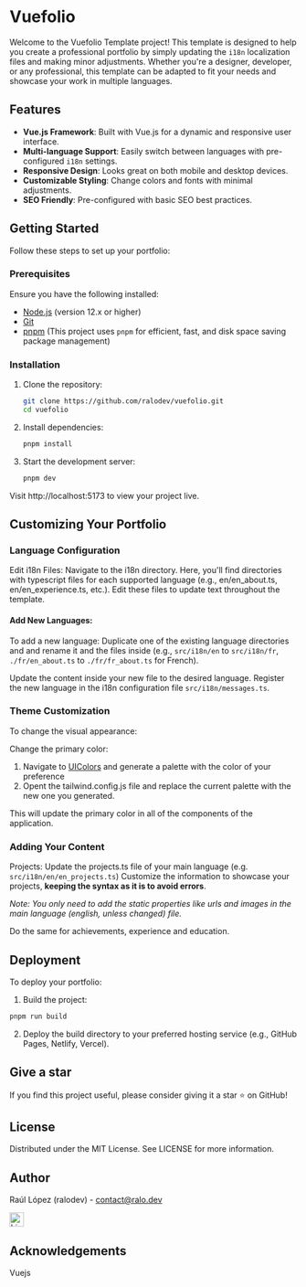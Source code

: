 # Vuefolio

Welcome to the Vuefolio Template project! This template is designed to help you create a professional portfolio by simply updating the `i18n` localization files and making minor adjustments. Whether you're a designer, developer, or any professional, this template can be adapted to fit your needs and showcase your work in multiple languages.

## Features

- **Vue.js Framework**: Built with Vue.js for a dynamic and responsive user interface.
- **Multi-language Support**: Easily switch between languages with pre-configured `i18n` settings.
- **Responsive Design**: Looks great on both mobile and desktop devices.
- **Customizable Styling**: Change colors and fonts with minimal adjustments.
- **SEO Friendly**: Pre-configured with basic SEO best practices.

## Getting Started

Follow these steps to set up your portfolio:

### Prerequisites

Ensure you have the following installed:
- [Node.js](https://nodejs.org/) (version 12.x or higher)
- [Git](https://git-scm.com/)
- [pnpm](https://pnpm.io/) (This project uses `pnpm` for efficient, fast, and disk space saving package management)


### Installation

1. Clone the repository:
   ```bash
   git clone https://github.com/ralodev/vuefolio.git
   cd vuefolio
   ```
2. Install dependencies:
    ```bash
    pnpm install
    ```
3. Start the development server:
    ```bash
    pnpm dev
    ```
Visit http://localhost:5173 to view your project live.

## Customizing Your Portfolio

### Language Configuration
Edit i18n Files: Navigate to the i18n directory. 
Here, you'll find directories with typescript files for each supported language (e.g., en/en_about.ts, en/en_experience.ts, etc.). Edit these files to update text throughout the template.

#### Add New Languages: 
To add a new language:
Duplicate one of the existing language directories and and rename it and the files inside (e.g., `src/i18n/en` to `src/i18n/fr`, `./fr/en_about.ts` to `./fr/fr_about.ts` for French).

Update the content inside your new file to the desired language.
Register the new language in the i18n configuration file `src/i18n/messages.ts`.

### Theme Customization
To change the visual appearance:

Change the primary color: 
1. Navigate to [UIColors](https://uicolors.app/create) and generate a palette with the color of your preference
2. Opent the tailwind.config.js file and replace the current palette with the new one you generated.

This will update the primary color in all of the components of the application.

### Adding Your Content
Projects: Update the projects.ts file of your main language (e.g. `src/i18n/en/en_projects.ts`) Customize the information to showcase your projects, **keeping the syntax as it is to avoid errors**.

_Note: You only need to add the static properties like urls and images in the main language (english, unless changed) file._

Do the same for achievements, experience and education.

## Deployment
To deploy your portfolio:

1. Build the project:
```bash
pnpm run build
```
2. Deploy the build directory to your preferred hosting service (e.g., GitHub Pages, Netlify, Vercel).

## Give a star
If you find this project useful, please consider giving it a star ⭐ on GitHub!

## License
Distributed under the MIT License. See LICENSE for more information.

## Author
Raúl López (ralodev) - 
[contact@ralo.dev](mailto:contact@ralo.dev) 

[<img src="https://img.shields.io/badge/LinkedIn-282C34?logo=linkedin&logoColor=0077B5" alt="LinkedIn logo" title="LinkedIn" height="25" />](https://www.linkedin.com/in/raul-lc)


## Acknowledgements
Vuejs